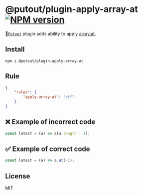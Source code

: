 # @putout/plugin-apply-array-at [![NPM version][NPMIMGURL]][NPMURL]

[NPMIMGURL]: https://img.shields.io/npm/v/@putout/plugin-apply-array-at.svg?style=flat&longCache=true
[NPMURL]: https://npmjs.org/package/@putout/plugin-apply-array-at "npm"

🐊[`Putout`](https://github.com/coderaiser/putout) plugin adds ability to apply [array.at](https://github.com/tc39/proposal-relative-indexing-method).

## Install

```
npm i @putout/plugin-apply-array-at
```

## Rule

```json
{
    "rules": {
        "apply-array-at": "off"
    }
}
```

## ❌ Example of incorrect code

```ts
const latest = (a) => a[a.length - 1];
```

## ✅ Example of correct code

```ts
const latest = (a) => a.at(-1);
```

## License

MIT
